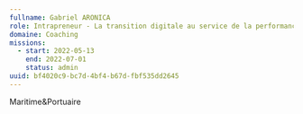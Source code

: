 ```yaml
---
fullname: Gabriel ARONICA
role: Intrapreneur - La transition digitale au service de la performance écologique des ports ⚓
domaine: Coaching
missions:
  - start: 2022-05-13
    end: 2022-07-01
    status: admin
uuid: bf4020c9-bc7d-4bf4-b67d-fbf535dd2645
---
```

Maritime&Portuaire